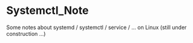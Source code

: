 # Systemctl_Note
Some notes about systemd / systemctl / service / ... on Linux (still under construction ...)
